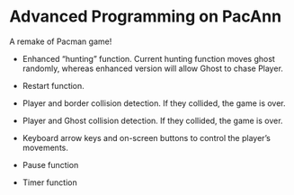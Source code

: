# Advanced Programming on PacAnn

A remake of Pacman game!

- Enhanced “hunting” function. Current hunting function moves ghost randomly, whereas enhanced version will allow Ghost to chase Player.

- Restart function.

- Player and border collision detection. If they collided, the game is over.

- Player and Ghost collision detection. If they collided, the game is over.

- Keyboard arrow keys and on-screen buttons to control the player’s movements.

- Pause function

- Timer function

